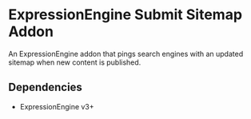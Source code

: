# ExpressionEngine Submit Sitemap Addon

An ExpressionEngine addon that pings search engines with an updated sitemap when new content is published.

## Dependencies

- ExpressionEngine v3+
